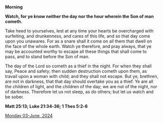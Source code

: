**Morning**

**Watch, for ye know neither the day nor the hour wherein the Son of man cometh.**
 
Take heed to yourselves, lest at any time your hearts be overcharged with surfeiting, and drunkenness, and cares of this life, and so that day come upon you unawares. For as a snare shall it come on all them that dwell on the face of the whole earth. Watch ye therefore, and pray always, that ye may be accounted worthy to escape all these things that shall come to pass, and to stand before the Son of man.
 
The day of the Lord so cometh as a thief in the night. For when they shall say, Peace and safety; then sudden destruction cometh upon them, as travail upon a woman with child; and they shall not escape. But ye, brethren, are not in darkness, that that day should overtake you as a thief. Ye are all the children of light, and the children of the day; we are not of the night, nor of darkness. Therefore let us not sleep, as do others; but let us watch and be sober.  

**Matt 25:13; Luke 21:34‑36; 1 Thes 5:2‑6**

[Monday 03-June, 2024](https://t.me/daily_light)
